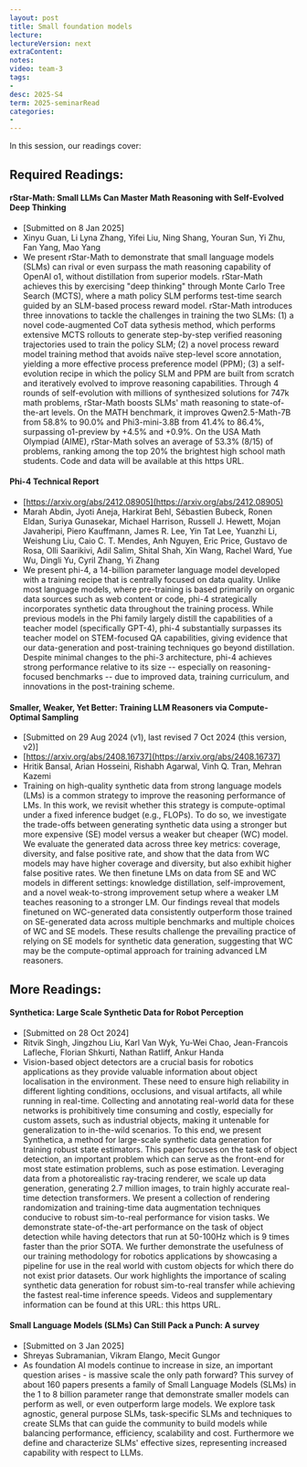 ```yaml
---
layout: post
title: Small foundation models  
lecture: 
lectureVersion: next
extraContent: 
notes: 
video: team-3
tags:
- 
desc: 2025-S4
term: 2025-seminarRead
categories:
- 
---
```



In this session, our readings cover: 

## Required Readings: 

#### rStar-Math: Small LLMs Can Master Math Reasoning with Self-Evolved Deep Thinking
+ [Submitted on 8 Jan 2025]
+ Xinyu Guan, Li Lyna Zhang, Yifei Liu, Ning Shang, Youran Sun, Yi Zhu, Fan Yang, Mao Yang
+ We present rStar-Math to demonstrate that small language models (SLMs) can rival or even surpass the math reasoning capability of OpenAI o1, without distillation from superior models. rStar-Math achieves this by exercising "deep thinking" through Monte Carlo Tree Search (MCTS), where a math policy SLM performs test-time search guided by an SLM-based process reward model. rStar-Math introduces three innovations to tackle the challenges in training the two SLMs: (1) a novel code-augmented CoT data sythesis method, which performs extensive MCTS rollouts to generate step-by-step verified reasoning trajectories used to train the policy SLM; (2) a novel process reward model training method that avoids naïve step-level score annotation, yielding a more effective process preference model (PPM); (3) a self-evolution recipe in which the policy SLM and PPM are built from scratch and iteratively evolved to improve reasoning capabilities. Through 4 rounds of self-evolution with millions of synthesized solutions for 747k math problems, rStar-Math boosts SLMs' math reasoning to state-of-the-art levels. On the MATH benchmark, it improves Qwen2.5-Math-7B from 58.8% to 90.0% and Phi3-mini-3.8B from 41.4% to 86.4%, surpassing o1-preview by +4.5% and +0.9%. On the USA Math Olympiad (AIME), rStar-Math solves an average of 53.3% (8/15) of problems, ranking among the top 20% the brightest high school math students. Code and data will be available at this https URL.


#### Phi-4 Technical Report
+ [https://arxiv.org/abs/2412.08905](https://arxiv.org/abs/2412.08905)
+ Marah Abdin, Jyoti Aneja, Harkirat Behl, Sébastien Bubeck, Ronen Eldan, Suriya Gunasekar, Michael Harrison, Russell J. Hewett, Mojan Javaheripi, Piero Kauffmann, James R. Lee, Yin Tat Lee, Yuanzhi Li, Weishung Liu, Caio C. T. Mendes, Anh Nguyen, Eric Price, Gustavo de Rosa, Olli Saarikivi, Adil Salim, Shital Shah, Xin Wang, Rachel Ward, Yue Wu, Dingli Yu, Cyril Zhang, Yi Zhang
+ We present phi-4, a 14-billion parameter language model developed with a training recipe that is centrally focused on data quality. Unlike most language models, where pre-training is based primarily on organic data sources such as web content or code, phi-4 strategically incorporates synthetic data throughout the training process. While previous models in the Phi family largely distill the capabilities of a teacher model (specifically GPT-4), phi-4 substantially surpasses its teacher model on STEM-focused QA capabilities, giving evidence that our data-generation and post-training techniques go beyond distillation. Despite minimal changes to the phi-3 architecture, phi-4 achieves strong performance relative to its size -- especially on reasoning-focused benchmarks -- due to improved data, training curriculum, and innovations in the post-training scheme.



#### Smaller, Weaker, Yet Better: Training LLM Reasoners via Compute-Optimal Sampling
+ [Submitted on 29 Aug 2024 (v1), last revised 7 Oct 2024 (this version, v2)]
+ [https://arxiv.org/abs/2408.16737](https://arxiv.org/abs/2408.16737)
+ Hritik Bansal, Arian Hosseini, Rishabh Agarwal, Vinh Q. Tran, Mehran Kazemi
+ Training on high-quality synthetic data from strong language models (LMs) is a common strategy to improve the reasoning performance of LMs. In this work, we revisit whether this strategy is compute-optimal under a fixed inference budget (e.g., FLOPs). To do so, we investigate the trade-offs between generating synthetic data using a stronger but more expensive (SE) model versus a weaker but cheaper (WC) model. We evaluate the generated data across three key metrics: coverage, diversity, and false positive rate, and show that the data from WC models may have higher coverage and diversity, but also exhibit higher false positive rates. We then finetune LMs on data from SE and WC models in different settings: knowledge distillation, self-improvement, and a novel weak-to-strong improvement setup where a weaker LM teaches reasoning to a stronger LM. Our findings reveal that models finetuned on WC-generated data consistently outperform those trained on SE-generated data across multiple benchmarks and multiple choices of WC and SE models. These results challenge the prevailing practice of relying on SE models for synthetic data generation, suggesting that WC may be the compute-optimal approach for training advanced LM reasoners.




## More Readings: 

#### Synthetica: Large Scale Synthetic Data for Robot Perception
+ [Submitted on 28 Oct 2024]
+ Ritvik Singh, Jingzhou Liu, Karl Van Wyk, Yu-Wei Chao, Jean-Francois Lafleche, Florian Shkurti, Nathan Ratliff, Ankur Handa
+ Vision-based object detectors are a crucial basis for robotics applications as they provide valuable information about object localisation in the environment. These need to ensure high reliability in different lighting conditions, occlusions, and visual artifacts, all while running in real-time. Collecting and annotating real-world data for these networks is prohibitively time consuming and costly, especially for custom assets, such as industrial objects, making it untenable for generalization to in-the-wild scenarios. To this end, we present Synthetica, a method for large-scale synthetic data generation for training robust state estimators. This paper focuses on the task of object detection, an important problem which can serve as the front-end for most state estimation problems, such as pose estimation. Leveraging data from a photorealistic ray-tracing renderer, we scale up data generation, generating 2.7 million images, to train highly accurate real-time detection transformers. We present a collection of rendering randomization and training-time data augmentation techniques conducive to robust sim-to-real performance for vision tasks. We demonstrate state-of-the-art performance on the task of object detection while having detectors that run at 50-100Hz which is 9 times faster than the prior SOTA. We further demonstrate the usefulness of our training methodology for robotics applications by showcasing a pipeline for use in the real world with custom objects for which there do not exist prior datasets. Our work highlights the importance of scaling synthetic data generation for robust sim-to-real transfer while achieving the fastest real-time inference speeds. Videos and supplementary information can be found at this URL: this https URL.



  
#### Small Language Models (SLMs) Can Still Pack a Punch: A survey
+ [Submitted on 3 Jan 2025]
+ Shreyas Subramanian, Vikram Elango, Mecit Gungor
+ As foundation AI models continue to increase in size, an important question arises - is massive scale the only path forward? This survey of about 160 papers presents a family of Small Language Models (SLMs) in the 1 to 8 billion parameter range that demonstrate smaller models can perform as well, or even outperform large models. We explore task agnostic, general purpose SLMs, task-specific SLMs and techniques to create SLMs that can guide the community to build models while balancing performance, efficiency, scalability and cost. Furthermore we define and characterize SLMs' effective sizes, representing increased capability with respect to LLMs.
